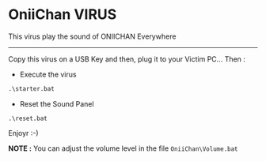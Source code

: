 # OniiChan VIRUS
This virus play the sound of ONIICHAN Everywhere
______________________
Copy this virus on a USB Key and then, plug it to your Victim PC... Then :
- Execute the virus
```bat
.\starter.bat
```
- Reset the Sound Panel
```
.\reset.bat
```
Enjoyr :-)

**NOTE :** You can adjust the volume level in the file ``OniiChan\Volume.bat``

